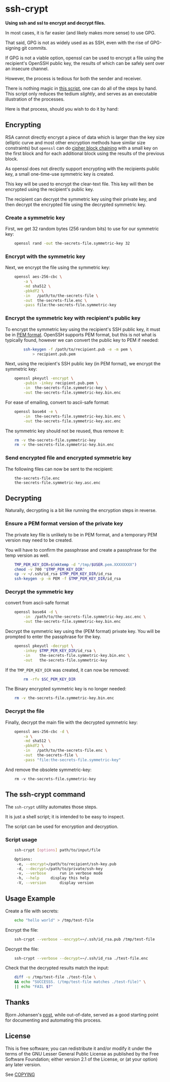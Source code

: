 <!-- SPDX-License-Identifier: LGPL-2.1-or-later -->
<!-- Copyright (C) 2024 Eric Herman <eric@freesa.org> -->
# ssh-crypt

**Using ssh and ssl to encrypt and decrypt files.**

In most cases, it is far easier (and likely makes more sense) to use GPG.

That said, GPG is not as widely used as as SSH,
even with the rise of GPG-signing git commits.

If GPG is not a viable option,
openssl can be used to encrypt a file using the recipient's OpenSSH public key,
the results of which can be safely sent over an insecure channel.

However, the process is tedious for both the sender and receiver.

There is nothing magic in [this script](ssh-crypt),
one can do all of the steps by hand.
This script only reduces the tedium _slightly_,
and serves as an executable illustration of the processes.

Here is that process, should you wish to do it by hand:

## Encrypting

RSA cannot directly encrypt a piece of data which is larger than the key size
(elliptic curve and most other encryption methods have similar size constraints)
but `openssl` can do
[cipher block chaining](https://en.wikipedia.org/wiki/Cipher_block_chaining)
with a small key on the first block
and for each additional block using the results of the previous block.

As openssl does not directly support encrypting with the recipients public key,
a small one-time-use symmetric key is created.

This key will be used to encrypt the clear-text file.
This key will then be encrypted using the recipient's public key.

The recipient can decrypt the symmetric key using their private key,
and then decrypt the encrypted file using the decrypted symmetric key.

### Create a symmetric key

First, we get 32 random bytes (256 random bits) to use for our symmetric key:

```bash
	openssl rand -out the-secrets-file.symmetric-key 32
```

### Encrypt with the symmetric key

Next, we encrypt the file using the symmetric key:

```bash
	openssl aes-256-cbc \
		-a \
		-md sha512 \
		-pbkdf2 \
		-in   /path/to/the-secrets-file \
		-out  the-secrets-file.enc \
		-pass file:the-secrets-file.symmetric-key
```

### Encrypt the symmetric key with recipient's public key

To encrypt the symmetric key using the recipient's SSH public key,
it must be in [PEM format](https://en.wikipedia.org/wiki/Privacy-Enhanced_Mail).
OpenSSH supports PEM format, but this is not what is typically found,
however we can convert the public key to PEM if needed:

```bash
		ssh-keygen -f /path/to/recipient.pub -e -m pem \
			> recipient.pub.pem
```

Next, using the recipient's SSH public key (in PEM format),
we encrypt the symmetric key:

```bash
	openssl pkeyutl -encrypt \
		-pubin -inkey recipient.pub.pem \
		-in  the-secrets-file.symmetric-key \
		-out the-secrets-file.symmetric-key.bin.enc
```

For ease of emailing, convert to ascii-safe format:

```bash
	openssl base64 -e \
		-in  the-secrets-file.symmetric-key.bin.enc \
		-out the-secrets-file.symmetric-key.asc.enc
```

The symmetric key should not be reused, thus remove it:

```bash
	rm -v the-secrets-file.symmetric-key
	rm -v the-secrets-file.symmetric-key.bin.enc
```

### Send encrypted file and encrypted symmetric key

The following files can now be sent to the recipient:

```
	the-secrets-file.enc
	the-secrets-file.symmetric-key.asc.enc
```

## Decrypting

Naturally, decrypting is a bit like running the encryption steps in reverse.

### Ensure a PEM format version of the private key

The private key file is unlikely to be in PEM format,
and a temporary PEM version may need to be created.

You will have to confirm the passphrase
and create a passphrase for the temp version as well.

```bash
	TMP_PEM_KEY_DIR=$(mktemp -d "/tmp/$USER.pem.XXXXXXXX")
	chmod -v 700 "$TMP_PEM_KEY_DIR"
	cp -v ~/.ssh/id_rsa $TMP_PEM_KEY_DIR/id_rsa
	ssh-keygen -p -m PEM -f $TMP_PEM_KEY_DIR/id_rsa
```

### Decrypt the symmetric key

convert from ascii-safe format


```bash
	openssl base64 -d \
		-in  /path/to/the-secrets-file.symmetric-key.asc.enc \
		-out the-secrets-file.symmetric-key.bin.enc
```

Decrypt the symmetric key using the (PEM format) private key.
You will be prompted to enter the passphrase for the key.

```bash
	openssl pkeyutl -decrypt \
		-inkey $TMP_PEM_KEY_DIR/id_rsa \
		-in    the-secrets-file.symmetric-key.bin.enc \
		-out   the-secrets-file.symmetric-key
```

If the `TMP_PEM_KEY_DIR` was created, it can now be removed:

```bash
		rm -rfv $SC_PEM_KEY_DIR
```

The Binary encrypted symmetric key is no longer needed:

```bash
	rm -v the-secrets-file.symmetric-key.bin.enc
```

### Decrypt the file

Finally, decrypt the main file with the decrypted symmetric key:

```bash
	openssl aes-256-cbc -d \
		-a \
		-md sha512 \
		-pbkdf2 \
		-in   /path/to/the-secrets-file.enc \
		-out  the-secrets-file \
		-pass "file:the-secrets-file.symmetric-key"
```

And remove the obsolete symmetric-key:

```
	rm -v the-secrets-file.symmetric-key
```

## The ssh-crypt command

The `ssh-crypt` utility automates those steps.

It is just a shell script; it is intended to be easy to inspect.

The script can be used for encryption and decryption.

### Script usage

```bash
	ssh-crypt [options] path/to/input/file

	Options:
	 -e, --encrypt=/path/to/recipient/ssh-key.pub
	 -d, --decrypt=/path/to/private/ssh-key
	 -v, --verbose		run in verbose mode
	 -h, --help		display this help
	 -V, --version		display version
```

## Usage Example

Create a file with secrets:

```bash
	echo "hello world" > /tmp/test-file
```

Encrypt the file:

```bash
	ssh-crypt --verbose --encrypt=~/.ssh/id_rsa.pub /tmp/test-file
```

Decrypt the file:

```bash
	ssh-crypt --verbose --decrypt=~/.ssh/id_rsa ./test-file.enc
```

Check that the decrypted results match the input:

```bash
	diff -u /tmp/test-file ./test-file \
	&& echo "SUCCESSS. (/tmp/test-file matches ./test-file)" \
	|| echo "FAIL $?"
```

## Thanks

Bjorn Johansen's [post](https://www.bjornjohansen.com/encrypt-file-using-ssh-key),
while out-of-date,
served as a good starting point for documenting and automating this process.

## License

This is free software;
you can redistribute it and/or modify it under the terms of
the GNU Lesser General Public License
as published by the Free Software Foundation;
either version 2.1 of the License, or (at your option) any later version.

See [COPYING](COPYING)
